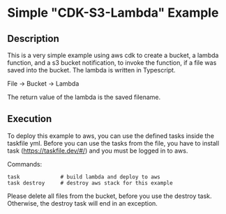 # Simple "CDK-S3-Lambda" Example

## Description

This is a very simple example using aws cdk to create a bucket, a lambda function, and a s3 bucket notification, to invoke the function, if a file was saved into the bucket. The lambda is written in Typescript.

File -> Bucket -> Lambda

The return value of the lambda is the saved filename.

## Execution

To deploy this example to aws, you can use the defined tasks inside the taskfile yml. Before you can use the tasks from the file, you have to install task (https://taskfile.dev/#/) and you must be logged in to aws.

Commands:
```shell
task             # build lambda and deploy to aws
task destroy     # destroy aws stack for this example
```

Please delete all files from the bucket, before you use the destroy task. Otherwise, the destroy task will end in an exception.
